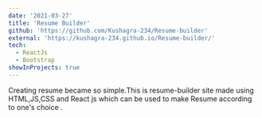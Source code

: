 ```yaml
---
date: '2021-03-27'
title: 'Resume Builder'
github: 'https://github.com/Kushagra-234/Resume-builder'
external: 'https://kushagra-234.github.io/Resume-builder/'
tech:
  - ReactJs
  - Bootstrap
showInProjects: true
---
```


Creating resume became so simple.This is resume-builder site made using HTML,JS,CSS and React js which can be used to make Resume according to one's choice .



